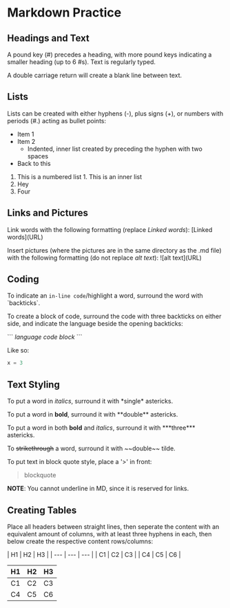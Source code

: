 # Markdown Practice

## Headings and Text
A pound key (#) precedes a heading, with more pound keys indicating a smaller heading (up to 6 #s).
Text is regularly typed.

A double carriage return will create a blank line between text.

## Lists
Lists can be created with either hyphens (-), plus signs (+), or numbers with periods (#.) acting as bullet points:
- Item 1
- Item 2
  - Indented, inner list created by preceding the hyphen with two spaces
- Back to this

1. This is a numbered list
        1. This is an inner list
2. Hey
3. Four

## Links and Pictures
Link words with the following formatting (replace *Linked words*):
\[Linked words\]\(URL\) 

Insert pictures (where the pictures are in the same directory as the .md file) with the following formatting (do not replace *alt text*):
!\[alt text\]\(URL\)

## Coding
To indicate an `in-line code`/highlight a word, surround the word with \`backticks\`.

To create a block of code, surround the code with three backticks on either side, and indicate the language beside the opening backticks:

\``` *language*
*code block*
\```

Like so:

```python
x = 3   
```

## Text Styling
To put a word in *italics*, surround it with \*single\* astericks.

To put a word in **bold**, surround it with \*\*double\*\* astericks.

To put a word in both **bold** and *italics*, surround it with \*\*\*three\*\*\* astericks.

To ~~strikethrough~~ a word, surround it with \~~double\~~ tilde.

To put text in block quote style, place a '>' in front:
> blockquote

**NOTE**: You cannot underline in MD, since it is reserved for links.

## Creating Tables
Place all headers between straight lines, then seperate the content with an equivalent amount of columns, with at least three hyphens in each, then below create the respective content rows/columns:

\| H1 \| H2 \| H3 \|
\| --- \| --- \| --- \|
\| C1 \| C2 \| C3 \|
\| C4 \| C5 \| C6 \|

| H1 | H2 | H3 |
| --- | --- | --- |
| C1 | C2 | C3 |
| C4 | C5 | C6 |


